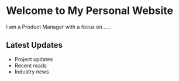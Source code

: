 # Welcome to My Personal Website

I am a Product Manager with a focus on......

## Latest Updates

- Project updates
- Recent reads
- Industry news
